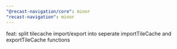 ```yaml
---
"@recast-navigation/core": minor
"recast-navigation": minor
---
```


feat: split tilecache import/export into seperate importTileCache and exportTileCache functions
